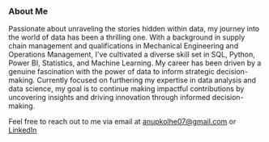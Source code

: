 ### About Me

Passionate about unraveling the stories hidden within data, my journey into the world of data has been a thrilling one. With a background in supply chain management and qualifications in Mechanical Engineering and Operations Management, I've cultivated a diverse skill set in SQL, Python, Power BI, Statistics, and Machine Learning. My career has been driven by a genuine fascination with the power of data to inform strategic decision-making. Currently focused on furthering my expertise in data analysis and data science, my goal is to continue making impactful contributions by uncovering insights and driving innovation through informed decision-making.

Feel free to reach out to me via email at [anupkolhe07@gmail.com](anupkolhe07@gmail.com) or [LinkedIn](https://www.linkedin.com/in/anup-kolhe-59593a177/)

